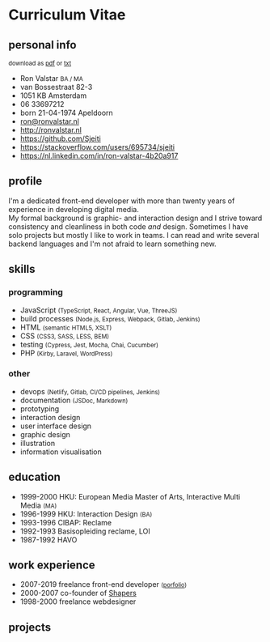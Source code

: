<!--
  id: 2433
  date: 2014-05-23
  modified: 2021-02-06
  slug: cv
  type: page
  metaKeyword: front-end developer
  metaTitle: Curriculum Vitae Ron Valstar
  metaDescription: I am a front-end developer with more than eighteen years experience doing graphic design, interaction design and programming.
-->

# Curriculum Vitae

<div class="print-columns">
<div>
 
## personal info

<small class="pull-right" data-download>
    download as 
    <a data-download-pdf href="https://res.cloudinary.com/dn1rmdjs5/image/upload/v1569508867/rv/Curiculum-Vitae_Ron-Valstar_front-end-developer.pdf" download="Curiculum-Vitae_Ron-Valstar_front-end-developer.pdf">pdf</a> 
    <!--<a data-download-md href="Curiculum-Vitae_Ron-Valstar_front-end-developer.md" download="Curiculum-Vitae_Ron-Valstar_front-end-developer.md">md</a>-->
    or <a data-download-txt href="Curiculum-Vitae_Ron-Valstar_front-end-developer.md" download="Curiculum-Vitae_Ron-Valstar_front-end-developer.txt">txt</a>
</small>
<ul class="list-unstyled">
	<li>Ron Valstar <small>BA / MA</small></li>
	<li>van Bossestraat 82-3</li>
	<li>1051 KB Amsterdam</li>
	<li>06 33697212</li>
	<li>born 21-04-1974 Apeldoorn</li>
	<li><a href="mailto:ron@ronvalstar.nl">ron@ronvalstar.nl</a></li>
	<li><a href="http://ronvalstar.nl">http://ronvalstar.nl</a></li>
	<li><a href="https://github.com/Sjeiti">https://github.com/Sjeiti</a></li>
	<li><a href="https://stackoverflow.com/users/695734/sjeiti">https://stackoverflow.com/users/695734/sjeiti</a></li>
	<li><a href="https://nl.linkedin.com/in/ron-valstar-4b20a917">https://nl.linkedin.com/in/ron-valstar-4b20a917</a></li>
</ul>

## profile

I'm a dedicated front-end developer with more than twenty years of experience in developing digital media.<br/>
My formal background is graphic- and interaction design and I strive toward consistency and cleanliness in both code *and* design.
Sometimes I have solo projects but mostly I like to work in teams. 
I can read and write several backend languages and I'm not afraid to learn something new.

</div>
<div>

## skills

### programming

<ul class="list-unstyled">
	<li data-skill="5">JavaScript <small>(TypeScript, React, Angular, Vue, ThreeJS)</small></li>
	<li data-skill="5">build processes <small>(Node.js, Express, Webpack, Gitlab, Jenkins)</small></li>
	<li data-skill="5">HTML <small>(semantic HTML5, XSLT)</small></li>
	<li data-skill="5">CSS <small>(CSS3, SASS, LESS, BEM)</small></li>
	<li data-skill="5">testing <small>(Cypress, Jest, Mocha, Chai, Cucumber)</small></li>
	<li data-skill="4">PHP <small>(Kirby, Laravel, WordPress)</small></li>
</ul> 

### other

<ul class="list-unstyled">
	<li data-skill="4">devops <small>(Netlify, Gitlab, CI/CD pipelines, Jenkins)</small></li>
	<li data-skill="5">documentation <small>(JSDoc, Markdown)</small></li>
	<li data-skill="5">prototyping</li>
	<li data-skill="4">interaction design</li>
	<li data-skill="4">user interface design</li>
	<li data-skill="4">graphic design</li>
	<li data-skill="3">illustration</li>
	<li data-skill="3">information visualisation</li>
	<!-- accesibility, usability, information architecture  -->
</ul> 
 
</div>
</div>
 
<div style="page-break-after: always;"></div>

<!-- wtf? --> 
 
## education

 - <time>1999-2000</time> HKU: European Media Master of Arts, Interactive Multi Media <small>(MA)</small>
 - <time>1996-1999</time> HKU: Interaction Design <small>(BA)</small>
 - <time>1993-1996</time> CIBAP: Reclame
 - <time>1992-1993</time> Basisopleiding reclame, LOI
 - <time>1987-1992</time> HAVO

## work experience

 - <time>2007-<span data-now>2019</span></time> freelance front-end developer <small>([porfolio](https://ronvalstar.nl/projects))</small>
 - <time>2000-2007</time> co-founder of [Shapers](http://www.shapers.nl/)
 - <time>1998-2000</time> freelance webdesigner

<!--<div style="page-break-after: always;"></div>-->

## projects
